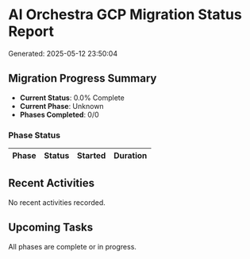 # AI Orchestra GCP Migration Status Report
Generated: 2025-05-12 23:50:04

## Migration Progress Summary

* **Current Status**: 0.0% Complete
* **Current Phase**: Unknown
* **Phases Completed**: 0/0

### Phase Status

| Phase | Status | Started | Duration |
|-------|--------|---------|----------|

## Recent Activities

No recent activities recorded.

## Upcoming Tasks

All phases are complete or in progress.
